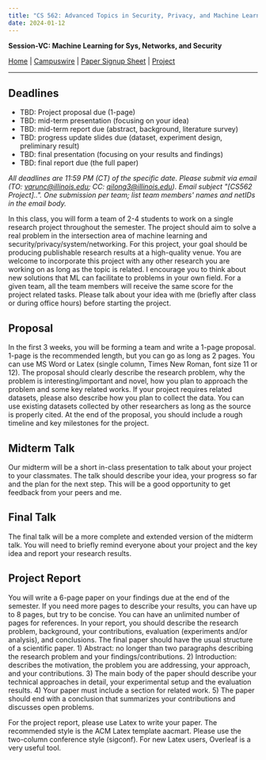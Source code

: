 ```yaml
---
title: "CS 562: Advanced Topics in Security, Privacy, and Machine Learning"
date: 2024-01-12
---
```


**Session-VC: Machine Learning for Sys, Networks, and Security**

[Home]() | [Campuswire](#campuswire) | [Paper Signup Sheet](#papersignup) | [Project](https://chandrasekaran-group.github.io/courses/cs562/project/)

---
## Deadlines

- TBD: Project proposal due (1-page)
- TBD: mid-term presentation (focusing on your idea)
- TBD: mid-term report due (abstract, background, literature survey)
- TBD: progress update slides due (dataset, experiment design, preliminary result)
- TBD: final presentation (focusing on your results and findings)
- TBD: final report due (the full paper)

*All deadlines are 11:59 PM (CT) of the specific date. Please submit via email (TO: varunc@illinois.edu; CC: qilong3@illinois.edu). Email subject "[CS562 Project]..". One submission per team; list team members' names and netIDs in the email body.*

In this class, you will form a team of 2-4 students to work on a single research project throughout the semester. The project should aim to solve a real problem in the intersection area of machine learning and security/privacy/system/networking. For this project, your goal should be producing publishable research results at a high-quality venue. You are welcome to incorporate this project with any other research you are working on as long as the topic is related. I encourage you to think about new solutions that ML can facilitate to problems in your own field. For a given team, all the team members will receive the same score for the project related tasks. Please talk about your idea with me (briefly after class or during office hours) before starting the project.

## Proposal

In the first 3 weeks, you will be forming a team and write a 1-page proposal. 1-page is the recommended length, but you can go as long as 2 pages. You can use MS Word or Latex (single column, Times New Roman, font size 11 or 12). The proposal should clearly describe the research problem, why the problem is interesting/important and novel, how you plan to approach the problem and some key related works. If your project requires related datasets, please also describe how you plan to collect the data. You can use existing datasets collected by other researchers as long as the source is properly cited. At the end of the proposal, you should include a rough timeline and key milestones for the project.

## Midterm Talk

Our midterm will be a short in-class presentation to talk about your project to your classmates. The talk should describe your idea, your progress so far and the plan for the next step. This will be a good opportunity to get feedback from your peers and me.

## Final Talk

The final talk will be a more complete and extended version of the midterm talk. You will need to briefly remind everyone about your project and the key idea and report your research results.

## Project Report

You will write a 6-page paper on your findings due at the end of the semester. If you need more pages to describe your results, you can have up to 8 pages, but try to be concise. You can have an unlimited number of pages for references. In your report, you should describe the research problem, background, your contributions, evaluation (experiments and/or analysis), and conclusions. The final paper should have the usual structure of a scientific paper. 1) Abstract: no longer than two paragraphs describing the research problem and your findings/contributions. 2) Introduction: describes the motivation, the problem you are addressing, your approach, and your contributions. 3) The main body of the paper should describe your technical approaches in detail, your experimental setup and the evaluation results. 4) Your paper must include a section for related work. 5) The paper should end with a conclusion that summarizes your contributions and discusses open problems.

For the project report, please use Latex to write your paper. The recommended style is the ACM Latex template aacmart. Please use the two-column conference style (sigconf). For new Latex users, Overleaf is a very useful tool.




